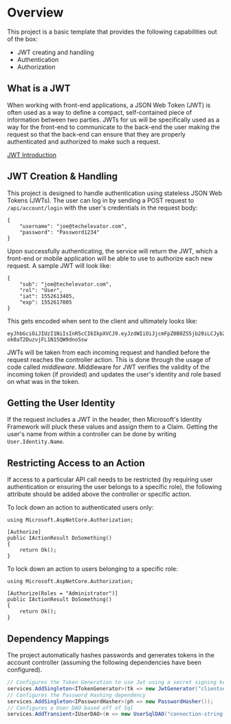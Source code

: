 # Overview

This project is a basic template that provides the following capabilities out of the box:

* JWT creating and handling
* Authentication
* Authorization

## What is a JWT

When working with front-end applications, a JSON Web Token (JWT) is often used as a way to define a compact, self-contained piece of information between two parties. JWTs 
for us will be specifically used as a way for the front-end to communicate to the back-end the user making the request so that the back-end can ensure that they are properly
authenticated and authorized to make such a request.

[JWT Introduction](https://jwt.io/introduction/)

## JWT Creation & Handling

This project is designed to handle authentication using stateless JSON Web Tokens (JWTs). The user can log in by sending a POST request to `/api/account/login` with the user's credentials
in the request body:

```
{
	"username": "joe@techelevator.com",
	"password": "Password1234"
}
```

Upon successfully authenticating, the service will return the JWT, which a front-end or mobile application will be able to use to authorize each new request. A sample JWT will look like:

```
{
	"sub": "joe@techelevator.com",
	"rol": "User",
	"iat": 1552613405,
	"exp": 1552617005
}
```

This gets encoded when sent to the client and ultimately looks like:

```
eyJhbGciOiJIUzI1NiIsInR5cCI6IkpXVCJ9.eyJzdWIiOiJjcmFpZ0B0ZS5jb20iLCJyb2wiOiJqb2VzY2htb2UiLCJpYXQiOjE1NTI1OTc3MDYsImV4cCI6MTU1MjYwMTMwNn0.0HPRoj6am6zOxrDm-ok0aT2DuzvjFL1N15QW9dnoSsw
```

JWTs will be taken from each incoming request and handled before the request reaches the controller action. This is done through the usage of code called *middleware*. Middleware for JWT
verifies the validity of the incoming token (if provided) and updates the user's identity and role based on what was in the token.

## Getting the User Identity

If the request includes a JWT in the header, then Microsoft's Identity Framework will pluck these values and assign them to a Claim. Getting the user's name from within a controller can 
be done by writing `User.Identity.Name`.

## Restricting Access to an Action

If access to a particular API call needs to be restricted (by requiring user authentication or ensuring the user belongs to a specific role), the following attribute should be added above
the controller or specific action.

To lock down an action to authenticated users only:

```
using Microsoft.AspNetCore.Authorization;

[Authorize]
public IActionResult DoSomething()
{
	return Ok();
}
```

To lock down an action to users belonging to a specific role:

```
using Microsoft.AspNetCore.Authorization;

[Authorize(Roles = "Administrator")]
public IActionResult DoSomething()
{
	return Ok();
}
```

## Dependency Mappings

The project automatically hashes passwords and generates tokens in the account controller (assuming the following dependencies have been configured).

```csharp
// Configures the Token Generation to use Jwt using a secret signing key
services.AddSingleton<ITokenGenerator>(tk => new JwtGenerator("clientsecretsignaturekey"));
// Configures the Password Hashing dependency
services.AddSingleton<IPasswordHasher>(ph => new PasswordHasher());
// Configures a User DAO based off of Sql
services.AddTransient<IUserDAO>(m => new UserSqlDAO("connection-string-here"));
```